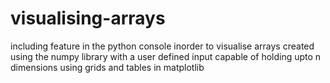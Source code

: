 # visualising-arrays
including feature in the python console inorder to visualise arrays
created using the numpy library with a user defined input 
capable of holding upto n dimensions 
using grids and tables in matplotlib 
